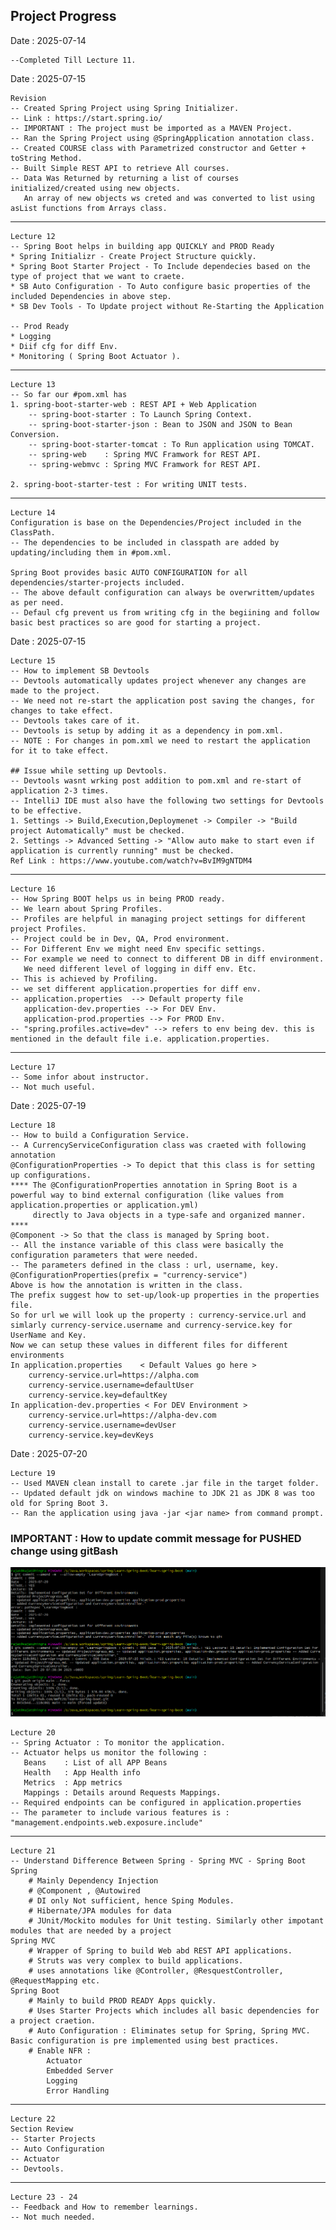 ## Project Progress

Date : 2025-07-14
    
    --Completed Till Lecture 11.

Date : 2025-07-15

    Revision
    -- Created Spring Project using Spring Initializer. 
    -- Link : https://start.spring.io/
    -- IMPORTANT : The project must be imported as a MAVEN Project.
    -- Ran the Spring Project using @SpringApplication annotation class.
    -- Created COURSE class with Parametrized constructor and Getter + toString Method.
    -- Built Simple REST API to retrieve All courses.
    -- Data Was Returned by returning a list of courses initialized/created using new objects.
       An array of new objects ws creted and was converted to list using asList functions from Arrays class.

___
 
    Lecture 12
    -- Spring Boot helps in building app QUICKLY and PROD Ready
    * Spring Initializr - Create Project Structure quickly.
    * Spring Boot Starter Project - To Include dependecies based on the type of project that we want to craete.
    * SB Auto Configuration - To Auto configure basic properties of the included Dependencies in above step.
    * SB Dev Tools - To Update project without Re-Starting the Application

    -- Prod Ready
    * Logging
    * Diif cfg for diff Env.
    * Monitoring ( Spring Boot Actuator ).

---
    Lecture 13
    -- So far our #pom.xml has
    1. spring-boot-starter-web : REST API + Web Application
        -- spring-boot-starter : To Launch Spring Context.
        -- spring-boot-starter-json : Bean to JSON and JSON to Bean Conversion.
        -- spring-boot-starter-tomcat : To Run application using TOMCAT.
        -- spring-web    : Spring MVC Framwork for REST API.
        -- spring-webmvc : Spring MVC Framwork for REST API.

    2. spring-boot-starter-test : For writing UNIT tests.

---
    Lecture 14
    Configuration is base on the Dependencies/Project included in the ClassPath.
    -- The dependencies to be included in classpath are added by updating/including them in #pom.xml.
    
    Spring Boot provides basic AUTO CONFIGURATION for all dependencies/starter-projects included.
    -- The above default configuration can always be overwrittem/updates as per need.
    -- Defaul cfg prevent us from writing cfg in the begiining and follow basic best practices so are good for starting a project.

Date : 2025-07-15

    Lecture 15
    -- How to implement SB Devtools
    -- Devtools automatically updates project whenever any changes are made to the project.
    -- We need not re-start the application post saving the changes, for changes to take effect.
    -- Devtools takes care of it.
    -- Devtools is setup by adding it as a dependency in pom.xml.
    -- NOTE : For changes in pom.xml we need to restart the application for it to take effect.
    
    ## Issue while setting up Devtools.
    -- Devtools wasnt wrking post addition to pom.xml and re-start of application 2-3 times.
    -- IntelliJ IDE must also have the following two settings for Devtools to be effective.
    1. Settings -> Build,Execution,Deploymenet -> Compiler -> "Build project Automatically" must be checked.
    2. Settings -> Advanced Setting -> "Allow auto make to start even if application is currently running" must be checked.
    Ref Link : https://www.youtube.com/watch?v=BvIM9gNTDM4

---

    Lecture 16
    -- How Spring BOOT helps us in being PROD ready.
    -- We learn about Spring Profiles.
    -- Profiles are helpful in managing project settings for different project Profiles.
    -- Project could be in Dev, QA, Prod environment.
    -- For Different Env we might need Env specific settings.
    -- For example we need to connect to different DB in diff environment.
       We need different level of logging in diff env. Etc.
    -- This is achieved by Profiling.
    -- we set different application.properties for diff env.
    -- application.properties  --> Default property file
       application-dev.properties --> For DEV Env.
       application-prod.properties --> For PROD Env.
    -- "spring.profiles.active=dev" --> refers to env being dev. this is mentioned in the default file i.e. application.properties.

---

    Lecture 17
    -- Some infor about instructor.
    -- Not much useful.

Date : 2025-07-19

    Lecture 18
    -- How to build a Configuration Service.
    -- A CurrencyServiceConfiguration class was craeted with following annotation
    @ConfigurationProperties -> To depict that this class is for setting up configurations.
    **** The @ConfigurationProperties annotation in Spring Boot is a powerful way to bind external configuration (like values from application.properties or application.yml)
         directly to Java objects in a type-safe and organized manner.
    ****
    @Component -> So that the class is managed by Spring boot.
    -- All the instance variable of this class were basically the configuration parameters that were needed.
    -- The parameters defined in the class : url, username, key. 
    @ConfigurationProperties(prefix = "currency-service") 
    Above is how the annotation is written in the class.
    The prefix suggest how to set-up/look-up properties in the properties file.
    So for url we will look up the property : currency-service.url and simlarly currency-service.username and currency-service.key for UserName and Key.
    Now we can setup these values in different files for different environments
    In application.properties    < Default Values go here >
        currency-service.url=https://alpha.com
        currency-service.username=defaultUser
        currency-service.key=defaultKey
    In application-dev.properties < For DEV Environment >
        currency-service.url=https://alpha-dev.com
        currency-service.username=devUser
        currency-service.key=devKeys

Date : 2025-07-20

    Lecture 19
    -- Used MAVEN clean install to carete .jar file in the target folder.
    -- Updated default jdk on windows machine to JDK 21 as JDK 8 was too old for Spring Boot 3.
    -- Ran the application using java -jar <jar name> from command prompt.


### IMPORTANT : How to update commit message for PUSHED change using gitBash

![img.png](CommitMessageUpdateForPUSHedCommit.png)

    Lecture 20
    -- Spring Actuator : To monitor the application.
    -- Actuator helps us monitor the following :
       Beans    : List of all APP Beans
       Health   : App Health info
       Metrics  : App metrics
       Mappings : Details around Requests Mappings.
    -- Required endpoints can be configured in application.properties
    -- The parameter to include various features is : "management.endpoints.web.exposure.include"

----

    Lecture 21
    -- Understand Difference Between Spring - Spring MVC - Spring Boot
    Spring
        # Mainly Dependency Injection
        # @Component , @Autowired
        # DI only Not sufficient, hence Sping Modules.
        # Hibernate/JPA modules for data
        # JUnit/Mockito modules for Unit testing. Similarly other impotant modules that are needed by a project
    Spring MVC 
        # Wrapper of Spring to build Web abd REST API applications.
        # Struts was very complex to build applications.
        # uses annotations like @Controller, @ResquestController, @RequestMapping etc.
    Spring Boot
        # Mainly to build PROD READY Apps quickly.
        # Uses Starter Projects which includes all basic dependencies for a project craetion.
        # Auto Configuration : Eliminates setup for Spring, Spring MVC. Basic configuration is pre implemented using best practices.   
        # Enable NFR : 
            Actuator
            Embedded Server
            Logging
            Error Handling

----

    Lecture 22
    Section Review
    -- Starter Projects
    -- Auto Configuration
    -- Actuator
    -- Devtools.

---- 
    
    Lecture 23 - 24
    -- Feedback and How to remember learnings.
    -- Not much needed.

